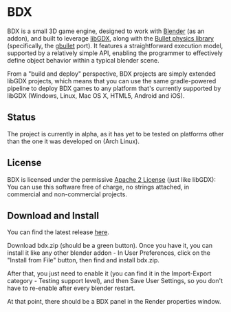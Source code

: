 BDX
===

BDX is a small 3D game engine, designed to work with [Blender](http://www.blender.org/) (as an addon), and built to leverage [libGDX](http://libgdx.badlogicgames.com/), along with the [Bullet physics library](http://bulletphysics.org/) (specifically, the [gbullet](http://code.google.com/p/gbullet/) port). It features a straightforward execution model, supported by a relatively simple API, enabling the programmer to effectively define object behavior within a typical blender scene.

From a "build and deploy" perspective, BDX projects are simply extended libGDX projects, which means that you can use the same gradle-powered pipeline to deploy BDX games to any platform that's currently supported by libGDX (Windows, Linux, Mac OS X, HTML5, Android and iOS).

Status
------

The project is currently in alpha, as it has yet to be tested on platforms other than the one it was developed on (Arch Linux).

License
-------

BDX is licensed under the permissive [Apache 2 License](http://www.apache.org/licenses/LICENSE-2.0.html) (just like libGDX): You can use this software free of charge, no strings attached, in commercial and non-commercial projects.

Download and Install
--------------------

You can find the latest release [here](https://github.com/GoranM/bdx/releases).

Download bdx.zip (should be a green button). Once you have it, you can install it like any other blender addon - In User Preferences, click on the "Install from File" button, then find and install bdx.zip.

After that, you just need to enable it (you can find it in the Import-Export category - Testing support level), and then Save User Settings, so you don't have to re-enable after every blender restart.

At that point, there should be a BDX panel in the Render properties window.
